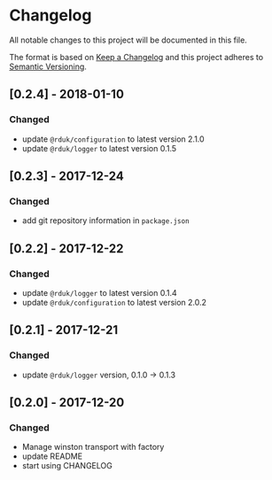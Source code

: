 # Changelog
All notable changes to this project will be documented in this file.

The format is based on [Keep a Changelog](http://keepachangelog.com/en/1.0.0/)
and this project adheres to [Semantic Versioning](http://semver.org/spec/v2.0.0.html).

## [0.2.4] - 2018-01-10
### Changed
- update `@rduk/configuration` to latest version 2.1.0
- update `@rduk/logger` to latest version 0.1.5

## [0.2.3] - 2017-12-24
### Changed
- add git repository information in `package.json`

## [0.2.2] - 2017-12-22
### Changed
- update `@rduk/logger` to latest version 0.1.4
- update `@rduk/configuration` to latest version 2.0.2

## [0.2.1] - 2017-12-21
### Changed
- update `@rduk/logger` version, 0.1.0 -> 0.1.3

## [0.2.0] - 2017-12-20
### Changed
- Manage winston transport with factory
- update README
- start using CHANGELOG
